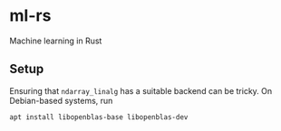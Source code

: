 # ml-rs
Machine learning in Rust
## Setup
Ensuring that `ndarray_linalg` has a suitable backend can be tricky. On
Debian-based systems, run
```
apt install libopenblas-base libopenblas-dev
```
